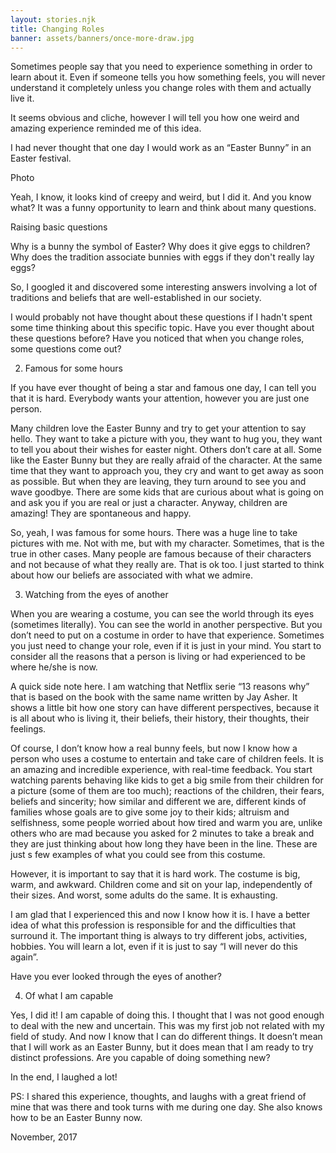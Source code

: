 ```yaml
---
layout: stories.njk
title: Changing Roles
banner: assets/banners/once-more-draw.jpg
---
```


Sometimes people say that you need to experience something in order to learn about it. Even if someone tells you how something feels, you will never understand it completely unless you change roles with them and actually live it.

It seems obvious and cliche, however I will tell you how one weird and amazing experience reminded me of this idea.

I had never thought that one day I would work as an “Easter Bunny” in an Easter festival.

Photo

Yeah, I know, it looks kind of creepy and weird, but I did it. And you know what? It was a funny opportunity to learn and think about many questions.

Raising basic questions

Why is a bunny the symbol of Easter? Why does it give eggs to children? Why does the tradition associate bunnies with eggs if they don't really lay eggs?

So, I googled it and discovered some interesting answers involving a lot of traditions and beliefs that are well-established in our society.

I would probably not have thought about these questions if I hadn't spent some time thinking about this specific topic. Have you ever thought about these questions before? Have you noticed​ that when you change roles​, some questions come out?

2. Famous for some hours

If you have ever thought of being​ a star and famous one day, I can tell you that it is hard. Everybody wants your attention, however you are just one person.

Many children love the Easter Bunny and try to get your attention to say hello. They want to take a picture with you, they want to hug you, they want to tell you about their wishes for easter night. Others don’t care at all. Some like the Easter Bunny but they are really afraid of the character. At the same time that they want to approach you, they cry and want to get away as soon as possible. But when they are leaving, they turn around to see you and wave goodbye. There are some kids that are curious about what is going on and ask you if you are real or just a character. Anyway, children are amazing! They are spontaneous and happy.

So, yeah, I was famous for some hours. There was a huge line to take pictures with me. Not with me, but with my character. Sometimes, that is the true in other cases. Many people are famous because of their characters and not because of what they really are. That is ok too. I just started to think about how our beliefs are associated with what we admire.

3. Watching from the eyes of another

When you are wearing a costume, you can see the world through its eyes (sometimes literally). You can see the world in another perspective. But you don’t need to put on a costume in order to have that experience. Sometimes you just need to change your role, even if it is just in your mind. You start to consider all the reasons that a person is living or had experienced to be where he/she is now.

A quick side note here. I am watching that Netflix serie “13 reasons why” that is based on the book with the same name written by Jay Asher. It shows a little bit how one story can have different perspectives, because it is all about who is living it, their beliefs, their history, their thoughts, their feelings.

Of course, I don’t know how a real bunny feels, but now I know how a person who uses a costume to entertain and take care of children feels. It is an amazing and incredible experience, with real-time feedback. You start watching parents behaving like kids to get a big smile from their children for a picture (some of them are too much); reactions of the children, their fears, beliefs and sincerity; how similar and different we are, different kinds of families whose goals are to give some joy to their kids; altruism and selfishness, some people worried about how tired and warm you are, unlike others who are mad because you asked for 2 minutes to take a break and they are just thinking about how long they have been in the line. These are just s few examples of what you could see from this costume.

However, it is important to say that it is hard work. The costume is big, warm, and awkward. Children come and sit on your lap, independently of their sizes. And worst, some adults do the same. It is exhausting.

I am glad that I experienced this and now I know how it is. I have a better idea of what this profession is responsible for and the difficulties that surround it. The important thing is always to try different jobs, activities, hobbies. You will learn a lot, even if it is just to say “I will never do this again”.

Have you ever looked through the eyes of another?

4. Of what I am capable

Yes, I did it! I am capable of doing this. I thought that I was not good enough to deal with the new and uncertain. This was my first job not related with my field of study. And now I know that I can do different things. It doesn’t mean that I will work as an Easter Bunny, but it does mean that I am ready to try distinct professions. Are you capable of doing something new?

In the end, I laughed a lot!

PS: I shared this experience, thoughts, and laughs with a great friend of mine that was there and took turns with me during one day. She also knows how to be an Easter Bunny now.

November, 2017
